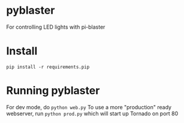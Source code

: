 pyblaster
=========

For controlling LED lights with pi-blaster 

Install
=======

```
pip install -r requirements.pip
```

Running pyblaster
=================

For dev mode, do ```python web.py```
To use a more "production" ready webserver, run ```python prod.py``` which will start up Tornado on port 80
